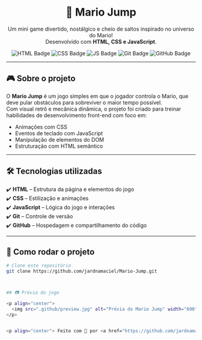 <h1 align="center">🍄 Mario Jump</h1>

<p align="center">
  Um mini game divertido, nostálgico e cheio de saltos inspirado no universo do Mario! <br>
  Desenvolvido com <strong>HTML, CSS e JavaScript</strong>.
</p>

<p align="center">
  <img src="https://img.shields.io/badge/HTML-orange?style=for-the-badge&logo=html5" alt="HTML Badge"/>
  <img src="https://img.shields.io/badge/CSS-blue?style=for-the-badge&logo=css3" alt="CSS Badge"/>
  <img src="https://img.shields.io/badge/JavaScript-yellow?style=for-the-badge&logo=javascript" alt="JS Badge"/>
  <img src="https://img.shields.io/badge/Git-black?style=for-the-badge&logo=git" alt="Git Badge"/>
  <img src="https://img.shields.io/badge/GitHub-181717?style=for-the-badge&logo=github" alt="GitHub Badge"/>
</p>

---

## 🎮 Sobre o projeto

O **Mario Jump** é um jogo simples em que o jogador controla o Mario, que deve pular obstáculos para sobreviver o maior tempo possível.  
Com visual retrô e mecânica dinâmica, o projeto foi criado para treinar habilidades de desenvolvimento front-end com foco em:

- Animações com CSS
- Eventos de teclado com JavaScript
- Manipulação de elementos do DOM
- Estruturação com HTML semântico

---

## 🛠️ Tecnologias utilizadas

✔️ **HTML** – Estrutura da página e elementos do jogo  
✔️ **CSS** – Estilização e animações  
✔️ **JavaScript** – Lógica do jogo e interações  
✔️ **Git** – Controle de versão  
✔️ **GitHub** – Hospedagem e compartilhamento do código

---

## 🚀 Como rodar o projeto

```bash
# Clone este repositório
git clone https://github.com/jardnamaciel/Mario-Jump.git



## 📷 Prévia do jogo

<p align="center">
  <img src=".github/preview.jpg" alt="Prévia do Mario Jump" width="600"/>
</p>


<p align="center"> Feito com 💙 por <a href="https://github.com/jardnamaciel" target="_blank">@jardnamaciel</a> </p> ```
